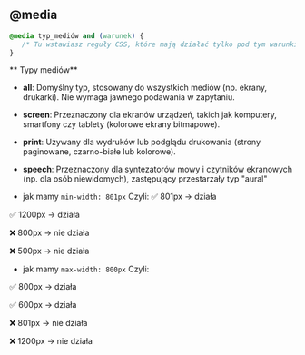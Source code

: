 ##  @media
 
 ```css
@media typ_mediów and (warunek) {
    /* Tu wstawiasz reguły CSS, które mają działać tylko pod tym warunkiem */
}

 ```

 ** Typy mediów**

 - **all**: Domyślny typ, stosowany do wszystkich mediów (np. ekrany, drukarki). Nie wymaga jawnego podawania w zapytaniu.

- **screen**: Przeznaczony dla ekranów urządzeń, takich jak komputery, smartfony czy tablety (kolorowe ekrany bitmapowe).

- **print**: Używany dla wydruków lub podglądu drukowania (strony paginowane, czarno-białe lub kolorowe).

- **speech**: Przeznaczony dla syntezatorów mowy i czytników ekranowych (np. dla osób niewidomych), zastępujący przestarzały typ "aural"

- jak mamy `min-width: 801px`
Czyli:
✅ 801px → działa

✅ 1200px → działa

❌ 800px → nie działa

❌ 500px → nie działa

- jak mamy `max-width: 800px`
Czyli:

✅ 800px → działa

✅ 600px → działa

❌ 801px → nie działa

❌ 1200px → nie działa